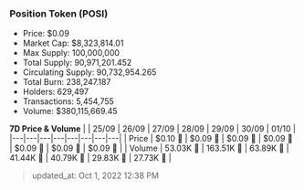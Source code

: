 
  ### Position Token (POSI)
  - Price: $0.09
  - Market Cap: $8,323,814.01
  - Max Supply: 100,000,000
  - Total Supply: 90,971,201.452
  - Circulating Supply: 90,732,954.265
  - Total Burn: 238,247.187
  - Holders: 629,497
  - Transactions: 5,454,755
  - Volume: $380,115,669.45

  **7D Price & Volume**
  | | 25&#x2F;09 | 26&#x2F;09 | 27&#x2F;09 | 28&#x2F;09 | 29&#x2F;09 | 30&#x2F;09 | 01&#x2F;10 |
  |---|---|---|---|---|---|---|---|
  | Price | $0.10 🔻 | $0.09 🔻 | $0.09 🔻 | $0.09 🚀 | $0.09 🔻 | $0.09 🔻 | $0.09 🚀 |
  | Volume | 53.03K 🚀 | 163.51K 🚀 | 63.89K 🔻 | 41.44K 🔻 | 40.79K 🔻 | 29.83K 🔻 | 27.73K 🔻 |

  > updated_at: Oct 1, 2022 12:38 PM
